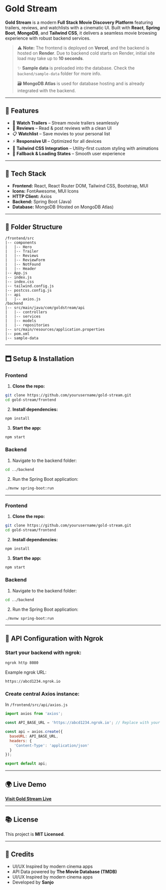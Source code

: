 # Gold Stream 

**Gold Stream** is a modern **Full Stack Movie Discovery Platform** featuring trailers, reviews, and watchlists with a cinematic UI.
Built with **React**, **Spring Boot**, **MongoDB**, and **Tailwind CSS**, it delivers a seamless movie browsing experience with robust backend services.

> ⚠️ **Note:** The frontend is deployed on **Vercel**, and the backend is hosted on **Render**. Due to backend cold starts on Render, initial site load may take up to **10 seconds**.
>
> ✨ **Sample data** is preloaded into the database. Check the `backend/sample-data` folder for more info.
>
> 🗃️ **MongoDB Atlas** is used for database hosting and is already integrated with the backend.

---

## 🚀 Features

* 🎥 **Watch Trailers** – Stream movie trailers seamlessly
* 📝 **Reviews** – Read & post reviews with a clean UI
* 📋 **Watchlist** – Save movies to your personal list
* ⚡ **Responsive UI** – Optimized for all devices
* 🌈 **Tailwind CSS Integration** – Utility-first custom styling with animations
* 💃 **Fallback & Loading States** – Smooth user experience

---

## 🚧 Tech Stack

* **Frontend:** React, React Router DOM, Tailwind CSS, Bootstrap, MUI
* **Icons:** FontAwesome, MUI Icons
* **HTTP Client:** Axios
* **Backend:** Spring Boot (Java)
* **Database:** MongoDB (Hosted on MongoDB Atlas)

---

## 📁 Folder Structure

```
/frontend/src
|-- components
|   |-- Hero
|   |-- Trailer
|   |-- Reviews
|   |-- ReviewForm
|   |-- NotFound
|   |-- Header
|-- App.js
|-- index.js
|-- index.css
|-- tailwind.config.js
|-- postcss.config.js
|-- api
|   |-- axios.js
/backend
|-- src/main/java/com/goldstream/api
|   |-- controllers
|   |-- services
|   |-- models
|   |-- repositories
|-- src/main/resources/application.properties
|-- pom.xml
|-- sample-data
```

---

## 🗖 Setup & Installation

### Frontend

1. **Clone the repo:**

```bash
git clone https://github.com/yourusername/gold-stream.git
cd gold-stream/frontend
```

2. **Install dependencies:**

```bash
npm install
```

3. **Start the app:**

```bash
npm start
```

### Backend

1. Navigate to the backend folder:

```bash
cd ../backend
```

2. Run the Spring Boot application:

```bash
./mvnw spring-boot:run
```

---

### Frontend

1. **Clone the repo:**

```bash
git clone https://github.com/yourusername/gold-stream.git
cd gold-stream/frontend
```

2. **Install dependencies:**

```bash
npm install
```

3. **Start the app:**

```bash
npm start
```

### Backend

1. Navigate to the backend folder:

```bash
cd ../backend
```

2. Run the Spring Boot application:

```bash
./mvnw spring-boot:run
```

---

## 🌈 API Configuration with Ngrok

### Start your backend with ngrok:

```bash
ngrok http 8080
```

Example ngrok URL:

```
https://abcd1234.ngrok.io
```

### Create central Axios instance:

In `/frontend/src/api/axios.js`

```javascript
import axios from 'axios';

const API_BASE_URL = 'https://abcd1234.ngrok.io'; // Replace with your ngrok URL

const api = axios.create({
  baseURL: API_BASE_URL,
  headers: {
    'Content-Type': 'application/json'
  }
});

export default api;
```

---

## 🌍 Live Demo

[**Visit Gold Stream Live**](https://gold-stream-two.vercel.app/)

---

## 📚 License

This project is **MIT Licensed**.

---

## 🌟 Credits

* UI/UX Inspired by modern cinema apps
* API Data powered by **The Movie Database (TMDB)**
* UI/UX Inspired by modern cinema apps
* Developed by **Sanjo**

